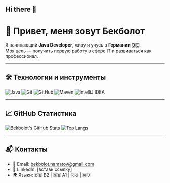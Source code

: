 ## Hi there 👋

# 👋 Привет, меня зовут Бекболот  
Я начинающий **Java Developer**, живу и учусь в **Германии 🇩🇪**.  
Моя цель — получить первую работу в сфере IT и развиваться как профессионал.

---

## 🛠️ Технологии и инструменты
![Java](https://img.shields.io/badge/Java-ED8B00?style=for-the-badge&logo=java&logoColor=white)
![Git](https://img.shields.io/badge/Git-F05032?style=for-the-badge&logo=git&logoColor=white)
![GitHub](https://img.shields.io/badge/GitHub-100000?style=for-the-badge&logo=github&logoColor=white)
![Maven](https://img.shields.io/badge/Maven-C71A36?style=for-the-badge&logo=apachemaven&logoColor=white)
![IntelliJ IDEA](https://img.shields.io/badge/IntelliJ_IDEA-000000?style=for-the-badge&logo=intellijidea&logoColor=white)

---

## 📈 GitHub Статистика

![Bekbolot's GitHub Stats](https://github-readme-stats.vercel.app/api?username=Bekbolot97&show_icons=true&theme=radical)
![Top Langs](https://github-readme-stats.vercel.app/api/top-langs/?username=Bekbolot97&layout=compact&theme=radical)

---

## 📬 Контакты
- 📧 Email: bekbolot.namatov@gmail.com
- 💼 LinkedIn: [вставь ссылку]
- 🌍 Языки: 🇩🇪 B2 | 🇬🇧 A1 | 🇰🇬 | 🇷🇺
